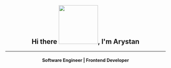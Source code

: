 <h2 align="center">Hi there <img src="https://github.com/blackcater/blackcater/raw/main/images/Hi.gif" height="123"/>, I'm Arystan 
</h2>

___

<h4 align="center" >Software Engineer | Frontend Developer</h3>
